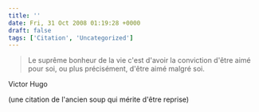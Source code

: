 ```yaml
---
title: ''
date: Fri, 31 Oct 2008 01:19:28 +0000
draft: false
tags: ['Citation', 'Uncategorized']
---
```


> Le suprême bonheur de la vie c'est d'avoir la conviction d'être aimé pour soi, ou plus précisément, d'être aimé malgré soi.

Victor Hugo

(une citation de l'ancien soup qui mérite d'être reprise)